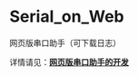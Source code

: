 # Serial_on_Web

网页版串口助手（可下载日志）

详情请见：[**网页版串口助手的开发**](https://wiki-power.com/%E7%BD%91%E9%A1%B5%E7%89%88%E4%B8%B2%E5%8F%A3%E5%8A%A9%E6%89%8B%E7%9A%84%E5%BC%80%E5%8F%91)